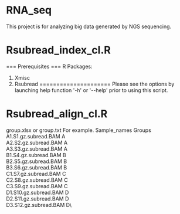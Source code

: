# RNA_seq
This project is for analyzing big data generated by NGS sequencing. 

# Rsubread_index_cl.R

=== Prerequisites ===
R Packages:
1. Xmisc
2. Rsubread
=====================
Please see the options by launching help function '-h' or '--help' prior to using this script. 

# Rsubread_align_cl.R
group.xlsx or group.txt
For example.
    Sample_names	      Groups\
A1.S1.gz.subread.BAM    	A\
A2.S2.gz.subread.BAM        A\
A3.S3.gz.subread.BAM        A\
B1.S4.gz.subread.BAM        B\
B2.S5.gz.subread.BAM        B\
B3.S6.gz.subread.BAM        B\
C1.S7.gz.subread.BAM        C\
C2.S8.gz.subread.BAM        C\
C3.S9.gz.subread.BAM        C\
D1.S10.gz.subread.BAM       D\
D2.S11.gz.subread.BAM       D\
D3.S12.gz.subread.BAM	    D\
